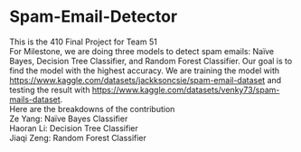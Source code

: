 # Spam-Email-Detector
This is the 410 Final Project for Team 51
</br> 
For Milestone, we are doing three models to detect spam emails: Naïve Bayes, Decision Tree Classifier, and Random Forest Classifier. Our goal is to find the model with the highest accuracy. We are training the model with https://www.kaggle.com/datasets/jackksoncsie/spam-email-dataset and testing the result with https://www.kaggle.com/datasets/venky73/spam-mails-dataset.
</br> 
Here are the breakdowns of the contribution
</br> 
Ze Yang: Naïve Bayes Classifier
</br> 
Haoran Li: Decision Tree Classifier 
</br> 
Jiaqi Zeng: Random Forest Classifier
</br> 
